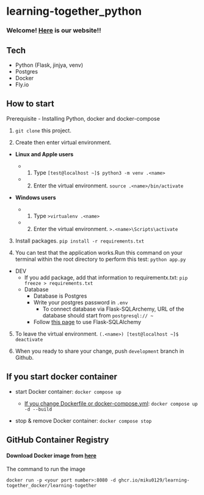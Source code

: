 # learning-together_python

### Welcome! [Here](https://learning-together.fly.dev/) is our website!!  

## Tech 

- Python (Flask, jinjya, venv)
- Postgres
- Docker 
- Fly.io

## How to start 

Prerequisite - Installing Python, docker and docker-compose

1. `git clone` this project. 

2. Create then enter virtual environment. <br>

  * __Linux and Apple users__
    * 1. Type `[test@localhost ~]$ python3 -m venv .<name>` 
    * 2. Enter the virtual environment. `source .<name>/bin/activate`
  
  * __Windows users__
    * 1. Type `>virtualenv .<name>` 
    * 2. Enter the virtual environment. `>.<name>\Scripts\activate`
  
3. Install packages. `pip install -r requirements.txt`

4. You can test that the application works.Run this command on your terminal within the root directory to perform this test: `python app.py`
  - DEV
    - If you add package, add that information to requirementx.txt: `pip freeze > requirements.txt`
    - Database 
      - Database is Postgres
      - Write your postgres password in `.env`
        - To connect database via Flask-SQLArchemy, URL of the database should start from `postgresql:// ~ `
      - Follow [this page](https://flask-migrate.readthedocs.io/en/latest/) to use Flask-SQLAlchemy

5. To leave the virtual environment. `(.<name>) [test@localhost ~]$ deactivate`

6. When you ready to share your change, push `development` branch in Github. 

## If you start docker container

- start Docker container: `docker compose up` 
  - [If you change Dockerfile or docker-compose.yml](https://qiita.com/nasuB7373/items/523f1392d87dffb5521d): `docker compose up -d --build`
  
- stop & remove Docker container: `docker compose stop`


## GitHub Container Registry 

#### Download Docker image from [here](https://github.com/users/miku0129/packages/container/package/learning-together_docker%2Flearning-together)

The command to run the image 
```
docker run -p <your port number>:8080 -d ghcr.io/miku0129/learning-together_docker/learning-together
```


